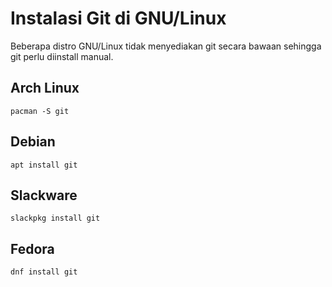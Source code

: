 # Instalasi Git di GNU/Linux
Beberapa distro GNU/Linux tidak menyediakan git secara bawaan sehingga git perlu diinstall manual.
## Arch Linux
```
pacman -S git
```
## Debian
```
apt install git
```
## Slackware
```
slackpkg install git
```
## Fedora
```
dnf install git
```
